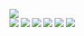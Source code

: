 ![](https://raw.githubusercontent.com/yaim0425/zzzYAIM0425-0600-free-minerals/main/Doc/factorioplus/(1).png)  
![](https://raw.githubusercontent.com/yaim0425/zzzYAIM0425-0600-free-minerals/main/Doc/factorioplus/(2).png)
![](https://raw.githubusercontent.com/yaim0425/zzzYAIM0425-0600-free-minerals/main/Doc/factorioplus/(3).png)
![](https://raw.githubusercontent.com/yaim0425/zzzYAIM0425-0600-free-minerals/main/Doc/factorioplus/(4).png)
![](https://raw.githubusercontent.com/yaim0425/zzzYAIM0425-0600-free-minerals/main/Doc/factorioplus/(5).png)
![](https://raw.githubusercontent.com/yaim0425/zzzYAIM0425-0600-free-minerals/main/Doc/factorioplus/(6).png)
![](https://raw.githubusercontent.com/yaim0425/zzzYAIM0425-0600-free-minerals/main/Doc/factorioplus/(7).png)

